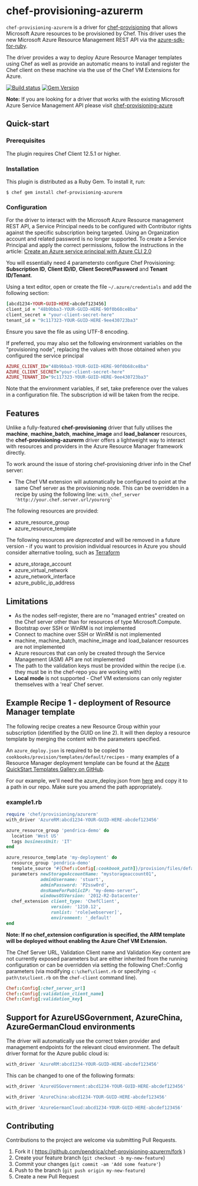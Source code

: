 # chef-provisioning-azurerm

```chef-provisioning-azurerm``` is a driver for [chef-provisioning](https://github.com/chef/chef-provisioning) that allows Microsoft Azure resources to be provisioned by Chef. This driver uses the new Microsoft Azure Resource Management REST API via the [azure-sdk-for-ruby](https://github.com/azure/azure-sdk-for-ruby).

The driver provides a way to deploy Azure Resource Manager templates using Chef as well as provide an automatic means to install and register the Chef client on these machine via the use of the Chef VM Extensions for Azure.

[![Build status](https://travis-ci.org/pendrica/chef-provisioning-azurerm.svg?branch=master)](https://travis-ci.org/pendrica/chef-provisioning-azurerm) [![Gem Version](https://badge.fury.io/rb/chef-provisioning-azurerm.svg)](http://badge.fury.io/rb/chef-provisioning-azurerm) 

**Note:** If you are looking for a driver that works with the existing Microsoft Azure Service Management API please visit [chef-provisioning-azure](https://github.com/chef/chef-provisioning-azure)

## Quick-start

### Prerequisites

The plugin requires Chef Client 12.5.1 or higher.

### Installation

This plugin is distributed as a Ruby Gem. To install it, run:

```$ chef gem install chef-provisioning-azurerm```
    
### Configuration

For the driver to interact with the Microsoft Azure Resource management REST API, a Service Principal needs to be configured with Contributor rights against the specific subscription being targeted.  Using an Organization account and related password is no longer supported.  To create a Service Principal and apply the correct permissions, follow the instructions in the article: [Create an Azure service principal with Azure CLI 2.0](https://docs.microsoft.com/en-us/cli/azure/create-an-azure-service-principal-azure-cli?toc=%2fazure%2fazure-resource-manager%2ftoc.json)

You will essentially need 4 parametersto configure Chef Provisioning: **Subscription ID**, **Client ID/ID**, **Client Secret/Password** and **Tenant ID/Tenant**.

Using a text editor, open or create the file ```~/.azure/credentials``` and add the following section:

```ruby
[abcd1234-YOUR-GUID-HERE-abcdef123456]
client_id = "48b9bba3-YOUR-GUID-HERE-90f0b68ce8ba"
client_secret = "your-client-secret-here"
tenant_id = "9c117323-YOUR-GUID-HERE-9ee430723ba3"
```

Ensure you save the file as using UTF-8 encoding.

If preferred, you may also set the following environment variables on the "provisioning node", replacing the values with those obtained when you configured the service principal

```ruby
AZURE_CLIENT_ID="48b9bba3-YOUR-GUID-HERE-90f0b68ce8ba"
AZURE_CLIENT_SECRET="your-client-secret-here"
AZURE_TENANT_ID="9c117323-YOUR-GUID-HERE-9ee430723ba3"
```

Note that the environment variables, if set, take preference over the values in a configuration file.  The subscription id will be taken from the recipe.

## Features

Unlike a fully-featured **chef-provisioning** driver that fully utilises the **machine**, **machine_batch**, **machine_image** and **load_balancer** resources, the **chef-provisioning-azurerm** driver offers a lightweight way to interact with resources and providers in the Azure Resource Manager framework directly.

To work around the issue of storing chef-provisioning driver info in the Chef server:
- The Chef VM extension will automatically be configured to point at the same Chef server as the provisioning node.  This can be overridden in a recipe by using the following line: ```with_chef_server 'http://your.chef.server.url/yourorg'```

The following resources are provided:

- azure_resource_group
- azure_resource_template

The following resources are _deprecated_ and will be removed in a future version - if you want to provision individual resources in Azure you should consider alternative tooling, such as [Terraform](https://terraform.io)

- azure_storage_account
- azure_virtual_network
- azure_network_interface
- azure_public_ip_address

## Limitations
- As the nodes self-register, there are no "managed entries" created on the Chef server other than for resources of type Microsoft.Compute.
- Bootstrap over SSH or WinRM is not implemented
- Connect to machine over SSH or WinRM is not implemented
- machine, machine_batch, machine_image and load_balancer resources are not implemented
- Azure resources that can only be created through the Service Management (ASM) API are not implemented
- The path to the validation keys must be provided within the recipe (i.e. they must be in the chef-repo you are working with)
- **Local mode** is not supported - Chef VM extensions can only register themselves with a 'real' Chef server.

## Example Recipe 1 - deployment of Resource Manager template
The following recipe creates a new Resource Group within your subscription (identified by the GUID on line 2).  It will then deploy a resource template by merging the content with the parameters specified.

An ```azure_deploy.json``` is required to be copied to ```cookbooks/provision/templates/default/recipes``` - many examples of a Resource Manager deployment template can be found at the [Azure QuickStart Templates Gallery on GitHub](https://github.com/Azure/azure-quickstart-templates).

For our example, we'll need the azure_deploy.json from [here](https://github.com/Azure/azure-quickstart-templates/blob/master/101-vm-simple-windows/azuredeploy.json) and copy it to a path in our repo. Make sure you amend the path appropriately.

### example1.rb

```ruby
require 'chef/provisioning/azurerm'
with_driver 'AzureRM:abcd1234-YOUR-GUID-HERE-abcdef123456'

azure_resource_group 'pendrica-demo' do
  location 'West US'
  tags businessUnit: 'IT'
end

azure_resource_template 'my-deployment' do
  resource_group 'pendrica-demo'
  template_source "#{Chef::Config[:cookbook_path]}/provision/files/default/azure_deploy.json"
  parameters newStorageAccountName: "mystorageaccount01",
             adminUsername: 'stuart',
             adminPassword: 'P2ssw0rd',
             dnsNameForPublicIP: "my-demo-server",
             windowsOSVersion: '2012-R2-Datacenter'
  chef_extension client_type: 'ChefClient',
                 version: '1210.12',
                 runlist: 'role[webserver]',
                 environment: '_default'
end
```

**Note: If no chef_extension configuration is specified, the ARM template will be deployed without enabling the Azure Chef VM Extension.**

The Chef Server URL, Validation Client name and Validation Key content are not currently exposed parameters but are either inherited from the running configuration or can be overridden via setting the following Chef::Config parameters (via modifying ```c:\chef\client.rb``` or specifying ```-c path\to\client.rb``` on the ```chef-client``` command line).

```ruby
Chef::Config[:chef_server_url]
Chef::Config[:validation_client_name]
Chef::Config[:validation_key]
```

## Support for AzureUSGovernment, AzureChina, AzureGermanCloud environments

The driver will automatically use the correct token provider and management endpoints for the relevant cloud environment.  The default driver format for the Azure public cloud is:

```ruby
with_driver 'AzureRM:abcd1234-YOUR-GUID-HERE-abcdef123456'
```

This can be changed to one of the following formats:

```ruby
with_driver 'AzureUSGovernment:abcd1234-YOUR-GUID-HERE-abcdef123456'
```

```ruby
with_driver 'AzureChina:abcd1234-YOUR-GUID-HERE-abcdef123456'
```

```ruby
with_driver 'AzureGermanCloud:abcd1234-YOUR-GUID-HERE-abcdef123456'
```

## Contributing

Contributions to the project are welcome via submitting Pull Requests.

1. Fork it ( https://github.com/pendrica/chef-provisioning-azurerm/fork )
2. Create your feature branch (`git checkout -b my-new-feature`)
3. Commit your changes (`git commit -am 'Add some feature'`)
4. Push to the branch (`git push origin my-new-feature`)
5. Create a new Pull Request

